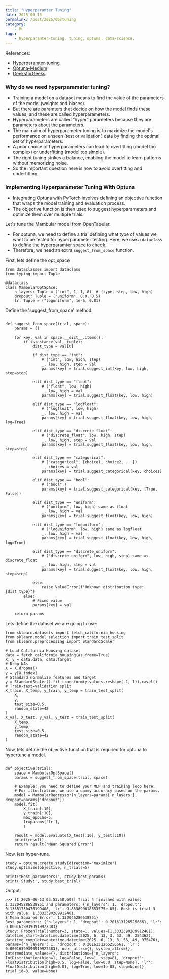 ```yaml
---
title: "Hyperparamter Tuning"
date: 2025-06-13
permalink: /post/2025/06/tuning
category: 
    - ML
tags:
    - hyperparamter-tuning, tuning, optuna, data-science,
---
```


References: 
- [Hyperparamter-tuning](https://medium.com/@dharmateja522/hyperparameter-tuning-in-data-science-a-comprehensive-guide-to-optimizing-your-models-ffb52a1f8c72)
- [Optuna-Medium](https://medium.com/@mdshah930/master-hyperparameter-optimization-with-optuna-a-complete-guide-89971b799b0a)
- [GeeksforGeeks](https://www.geeksforgeeks.org/deep-learning/hyperparameter-tuning-with-optuna-in-pytorch/)

  
### Why do we need hyperparamater tuning?
- Training a model on a dataset means to find the value of the parameters of the model (weights and biases).
- But there are paramters that decide on how the model finds these values, and these are called hyperparameters.
- Hyperparameters are called “hyper” parameters because they are parameters about the parameters.
- The main aim of hyperparameter tuning is to maximize the model's performance on unseen (test or validation) data by finding the optimal set of hyperparameters.
- A poor choice of hyperparameters can lead to overfitting (model too complex) or underfitting (model too simple). 
- The right tuning strikes a balance, enabling the model to learn patterns without memorizing noise.
- So the important question here is how to avoid overfitting and underfitting.
 
### Implementing Hyperparameter Tuning With Optuna
- Integrating Optuna with PyTorch involves defining an objective function that wraps the model training and evaluation process.
- The objective function is then used to suggest hyperparameters and optimize them over multiple trials.

Let's tune the Mambular model from OpenTabular. 

- For optuna, we need to define a trial defining what type of values we want to be tested for hyperparameter testing. Here, we use a `dataclass` to define the hyperparamter space to check.
- Therefore, we need an extra `suggest_from_space` function. 

First, lets define the opt_space 
```
from dataclasses import dataclass
from typing import Tuple

@dataclass
class MambularOptSpace:
    n_layers: Tuple = ("int", 1, 1, 8)  # (type, step, low, high)
    dropout: Tuple = ("uniform", 0.0, 0.5)
    lr: Tuple = ("loguniform", 1e-5, 0.01)
```

Define the 'suggest_from_space' method.
```

def suggest_from_space(trial, space):
    params = {}
    
    for key, val in space.__dict__.items():
        if isinstance(val, tuple):
            dist_type = val[0]

            if dist_type == "int":
                # ("int", low, high, step)
                _, low, high, step = val
                params[key] = trial.suggest_int(key, low, high, step=step)

            elif dist_type == "float":
                # ("float", low, high)
                _, low, high = val
                params[key] = trial.suggest_float(key, low, high)

            elif dist_type == "logfloat":
                # ("logfloat", low, high)
                _, low, high = val
                params[key] = trial.suggest_float(key, low, high, log=True)

            elif dist_type == "discrete_float":
                # ("discrete_float", low, high, step)
                _, low, high, step = val
                params[key] = trial.suggest_float(key, low, high, step=step)

            elif dist_type == "categorical":
                # ("categorical", [choice1, choice2, ...])
                _, choices = val
                params[key] = trial.suggest_categorical(key, choices)

            elif dist_type == "bool":
                # ("bool",)
                params[key] = trial.suggest_categorical(key, [True, False])

            elif dist_type == "uniform":
                # ("uniform", low, high) same as float
                _, low, high = val
                params[key] = trial.suggest_float(key, low, high)

            elif dist_type == "loguniform":
                # ("loguniform", low, high) same as logfloat
                _, low, high = val
                params[key] = trial.suggest_float(key, low, high, log=True)

            elif dist_type == "discrete_uniform":
                # ("discrete_uniform", low, high, step) same as discrete_float
                _, low, high, step = val
                params[key] = trial.suggest_float(key, low, high, step=step)

            else:
                raise ValueError(f"Unknown distribution type: {dist_type}")
        else:
            # Fixed value
            params[key] = val

    return params
```

Lets define the dataset we are going to use:
```
from sklearn.datasets import fetch_california_housing
from sklearn.model_selection import train_test_split
from sklearn.preprocessing import StandardScaler

# Load California Housing dataset
data = fetch_california_housing(as_frame=True)
X, y = data.data, data.target
# Drop NAs
X = X.dropna()
y = y[X.index]
# Standard normalize features and target
y = StandardScaler().fit_transform(y.values.reshape(-1, 1)).ravel()
# Train-test-validation split
X_train, X_temp, y_train, y_temp = train_test_split(
    X, 
    y, 
    test_size=0.5, 
    random_state=42
)
X_val, X_test, y_val, y_test = train_test_split(
    X_temp, 
    y_temp, 
    test_size=0.5, 
    random_state=42
)
```

Now, lets define the objective function that is required for optuna to hypertune a model. 
```

def objective(trial):
    space = MambularOptSpace()
    params = suggest_from_space(trial, space)
    
    # Example: you need to define your MLP and training loop here.
    # For illustration, we use a dummy accuracy based on the params.
    model = MambularRegressor(n_layers=params['n_layers'], dropout=params['dropout'])
    model.fit(
        X_train[:10], 
        y_train[:10], 
        max_epochs=5, 
        lr=params['lr'], 
        )
    
    result = model.evaluate(X_test[:10], y_test[:10])
    print(result)
    return result['Mean Squared Error']

```

Now, lets hyper-tune. 
```
study = optuna.create_study(direction="maximize")
study.optimize(objective, n_trials=5)

print("Best parameters:", study.best_params)
print('Study:', study.best_trial)

```

Output:
```
>>> [I 2025-06-13 03:53:50,697] Trial 4 finished with value: 1.332045286538851 and parameters: {'n_layers': 1, 'dropout': 0.13551730476199408, 'lr': 9.853899618653575e-05}. Best is trial 3 with value: 1.3332390289912481.
{'Mean Squared Error': 1.332045286538851}
Best parameters: {'n_layers': 1, 'dropout': 0.2016131265256661, 'lr': 0.00016399390919922383}
Study: FrozenTrial(number=3, state=1, values=[1.3332390289912481], datetime_start=datetime.datetime(2025, 6, 13, 3, 53, 49, 254362), datetime_complete=datetime.datetime(2025, 6, 13, 3, 53, 49, 975476), params={'n_layers': 1, 'dropout': 0.2016131265256661, 'lr': 0.00016399390919922383}, user_attrs={}, system_attrs={}, intermediate_values={}, distributions={'n_layers': IntDistribution(high=1, log=False, low=1, step=8), 'dropout': FloatDistribution(high=0.5, log=False, low=0.0, step=None), 'lr': FloatDistribution(high=0.01, log=True, low=1e-05, step=None)}, trial_id=3, value=None)
```

